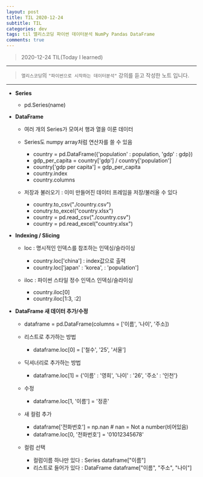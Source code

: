 ```yaml
---
layout: post
title: TIL 2020-12-24 
subtitle: TIL 
categories: dev
tags: til 앨리스코딩 파이썬 데이터분석 NumPy Pandas DataFrame
comments: true
---
```



> 2020-12-24 TIL(Today I learned)
---

> `앨리스코딩`의 `"파이썬으로 시작하는 데이터분석"` 강의를 듣고 작성한 노트 입니다.
---

* __Series__
  - pd.Series(name)
  
* __DataFrame__
  - 여러 개의 Series가 모여서 행과 열을 이룬 데이터
  - Series도 numpy array처럼 연산자를 쓸 수 있음
    + country = pd.DataFrame({'population' : population, 'gdp' : gdp})
    + gdp_per_capita = country['gdp'] / country['population']
    + country['gdp per capita'] = gdp_per_capita
    + country.index
    + country.columns
    
  - 저장과 불러오기 : 이미 만들어진 데이터 프레임을 저장/불러올 수 있다
    + country.to_csv("./country.csv")
    + conutry.to_excel("country.xlsx")
    + country = pd.read_csv("./country.csv")
    + country = pd.read_excel("country.xlsx")
    
* __Indexing / Slicing__
  - loc : 명시적인 인덱스를 참조하는 인덱싱/슬라이싱
    + country.loc['china'] : index값으로 출력
    + country.loc['japan' : 'korea', : 'population']
    
  - iloc : 파이썬 스타일 정수 인덱스 인덱싱/슬라이싱
    + country.iloc[0]
    + country.iloc[1:3, :2]
    
* __DataFrame 새 데이터 추가/수정__
  - dataframe = pd.DataFrame(columns = ['이름', '나이', '주소])
  - 리스트로 추가하는 방법
    + dataframe.loc[0] = ['철수', '25', '서울']
  - 딕셔너리로 추가하는 방법
    + dataframe.loc[1] = {'이름' : '영희', '나이' : '26', '주소' : '인천'}
  - 수정
    + dataframe.loc[1, '이름'] = '정훈'
  - 새 컬럼 추가
    + dataframe['전화번호'] = np.nan # nan = Not a number(비어있음)
    + dataframe.loc[0, '전화번호'] = '01012345678'
    
  - 컬럼 선택
    + 컬럼이름 하나만 있다 : Series
      dataframe["이름"]
    + 리스트로 들어가 있다 : DataFrame
      dataframe["이름", "주소", "나이"]
      
